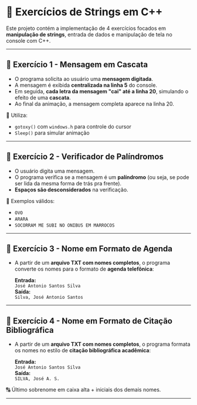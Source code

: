 
# 🧠 Exercícios de Strings em C++


Este projeto contém a implementação de 4 exercícios focados em **manipulação de strings**, entrada de dados e manipulação de tela no console com C++.

---

## 📘 Exercício 1 - Mensagem em Cascata

- O programa solicita ao usuário uma **mensagem digitada**.
- A mensagem é exibida **centralizada na linha 5** do console.
- Em seguida, **cada letra da mensagem "cai" até a linha 20**, simulando o efeito de uma **cascata**.
- Ao final da animação, a mensagem completa aparece na linha 20.

🔧 Utiliza:
- `gotoxy()` com `windows.h` para controle do cursor
- `Sleep()` para simular animação

---

## 📘 Exercício 2 - Verificador de Palíndromos

- O usuário digita uma mensagem.
- O programa verifica se a mensagem é um **palíndromo** (ou seja, se pode ser lida da mesma forma de trás pra frente).
- **Espaços são desconsiderados** na verificação.

📝 Exemplos válidos:
- `OVO`
- `ARARA`
- `SOCORRAM ME SUBI NO ONIBUS EM MARROCOS`

---

## 📘 Exercício 3 - Nome em Formato de Agenda

- A partir de um **arquivo TXT com nomes completos**, o programa converte os nomes para o formato de **agenda telefônica**:

  **Entrada:**  
  `José Antonio Santos Silva`  
  **Saída:**  
  `Silva, José Antonio Santos`

---

## 📘 Exercício 4 - Nome em Formato de Citação Bibliográfica

- A partir de um **arquivo TXT com nomes completos**, o programa formata os nomes no estilo de **citação bibliográfica acadêmica**:

  **Entrada:**  
  `José Antonio Santos Silva`  
  **Saída:**  
  `SILVA, José A. S.`

🔠 Último sobrenome em caixa alta + iniciais dos demais nomes.

---


